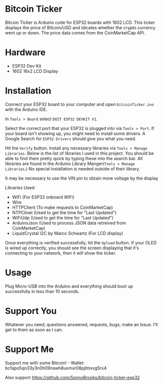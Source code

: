 # Bitcoin Ticker

Bitcoin Ticker is Arduino code for ESP32 boards with 1602 LCD. This ticker displays the price of Bitcoin/USD and idicates whether the crypto currency went up or down. The price data comes from the CoinMarketCap API.

# Hardware
* ESP32 Dev Kit
* 1602 16x2 LCD Display

# Installation
Connect your ESP32 board to your computer and open `bitcoinTicker.ino` with the Arduino IDE. 

In `Tools > Board` select `DOIT ESP32 DEVKIT V1`.

Select the correct port that your ESP32 is plugged into via `Tools > Port`. If your board isn't showing up, you might need to install some drivers. A Google Search for `ESP32 Drivers` should give you what you need.

Hit the `Verify` button. Install any necessary libraries via `Tools > Manage Libraries`. Below is the list of libraries I used in this project. You should be able to find them pretty quick by typing these into the search bar. All libraries are found in the Arduino Library Manger(`Tools > Manage Libraries`.) No special installation is needed outside of their library.

It may be necessary to use the VIN pin to obtain more voltage by the display

Libraries Used:
* WiFi (For ESP32 onboard WiFi)
* Wire
* HTTPClient (To make requests to CoinMarketCap)
* NTPClinet (Used to get the time for "Last Updated")
* WiFiUdp (Used to get the time for "Last Updated")
* ArduinoJson (Used to process JSON data retreived from CoinMarketCap)
* LiquidCrystal I2C by Marco Schwartz (For LCD display)

Once everything is verified successfully, hit the `Upload` button. If your OLED is wired up correctly, you should see the screen displaying that it's connecting to your network, then it will show the ticker. 

# Usage
Plug Micro-USB into the Arduino and everything should boot up successfully in less than 10 seconds.

# Support You
Whatever you need; questions answered, requests, bugs; make an Issue. I'll get to them as soon as I can.

# Support Me
Support me with some Bitcoin! - Wallet: bc1qps5qn33y3n0h09nswh8uxmxr08pjltnxvg5rx4

Also support https://github.com/SonnyBrooks/bitcoin-ticker-esp32
